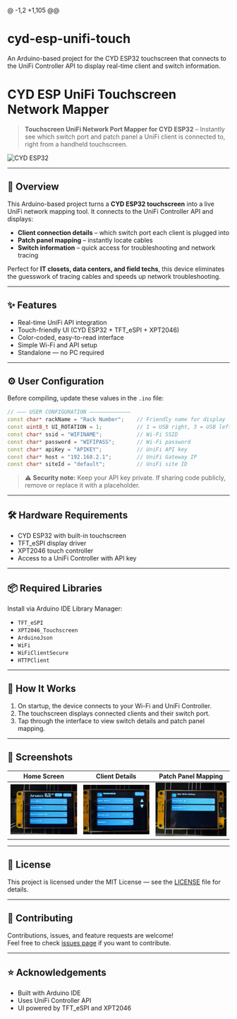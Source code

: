 @ -1,2 +1,105 @@
# cyd-esp-unifi-touch
 An Arduino-based project for the CYD ESP32 touchscreen that connects to the UniFi Controller API to display real-time client and switch information.
# CYD ESP UniFi Touchscreen Network Mapper

> **Touchscreen UniFi Network Port Mapper for CYD ESP32** – Instantly see which switch port and patch panel a UniFi client is connected to, right from a handheld touchscreen.

![CYD ESP32](https://i0.wp.com/randomnerdtutorials.com/wp-content/uploads/2024/03/ESP32-Cheap-Yellow-Display-CYD-Board-ESP32-2432S028R-front.jpg?w=750&quality=100&strip=all&ssl=1) <!-- Replace with actual photo path if available -->

---

## 📖 Overview

This Arduino-based project turns a **CYD ESP32 touchscreen** into a live UniFi network mapping tool. It connects to the UniFi Controller API and displays:

- **Client connection details** – which switch port each client is plugged into  
- **Patch panel mapping** – instantly locate cables  
- **Switch information** – quick access for troubleshooting and network tracing  

Perfect for **IT closets, data centers, and field techs**, this device eliminates the guesswork of tracing cables and speeds up network troubleshooting.

---

## ✨ Features

- Real-time UniFi API integration  
- Touch-friendly UI (CYD ESP32 + TFT_eSPI + XPT2046)  
- Color-coded, easy-to-read interface  
- Simple Wi-Fi and API setup  
- Standalone — no PC required

---

## ⚙️ User Configuration

Before compiling, update these values in the `.ino` file:

```cpp
// ——— USER CONFIGURATION —————————————
const char* rackName = "Rack Number";    // Friendly name for display
const uint8_t UI_ROTATION = 1;           // 1 = USB right, 3 = USB left
const char* ssid = "WIFINAME";           // Wi-Fi SSID
const char* password = "WIFIPASS";       // Wi-Fi password
const char* apiKey = "APIKEY";           // UniFi API key
const char* host = "192.168.2.1";        // UniFi Gateway IP
const char* siteId = "default";          // UniFi site ID
```

> ⚠️ **Security note:** Keep your API key private. If sharing code publicly, remove or replace it with a placeholder.

---

## 🛠 Hardware Requirements

- CYD ESP32 with built-in touchscreen  
- TFT_eSPI display driver  
- XPT2046 touch controller  
- Access to a UniFi Controller with API key

---

## 📦 Required Libraries

Install via Arduino IDE Library Manager:

- `TFT_eSPI`
- `XPT2046_Touchscreen`
- `ArduinoJson`
- `WiFi`
- `WiFiClientSecure`
- `HTTPClient`

---

## 🚀 How It Works

1. On startup, the device connects to your Wi-Fi and UniFi Controller.  
2. The touchscreen displays connected clients and their switch port.  
3. Tap through the interface to view switch details and patch panel mapping.  

---

## 📸 Screenshots

| Home Screen | Client Details | Patch Panel Mapping |
|-------------|----------------|---------------------|
| ![Home](docs/home.jfif) | ![Client](docs/client.jfif) | ![Patch](docs/patch.jfif) |

---

## 📄 License

This project is licensed under the MIT License — see the [LICENSE](LICENSE) file for details.

---

## 🤝 Contributing

Contributions, issues, and feature requests are welcome!  
Feel free to check [issues page](../../issues) if you want to contribute.

---

## ⭐ Acknowledgements

- Built with Arduino IDE  
- Uses UniFi Controller API  
- UI powered by TFT_eSPI and XPT2046  
